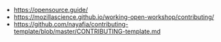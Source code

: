 
- https://opensource.guide/
- https://mozillascience.github.io/working-open-workshop/contributing/
- https://github.com/nayafia/contributing-template/blob/master/CONTRIBUTING-template.md